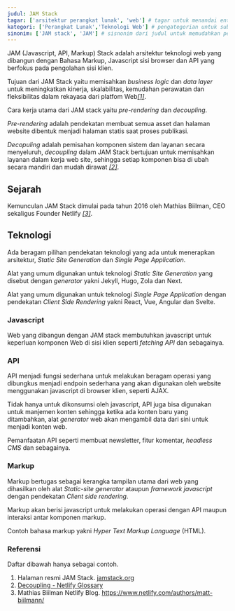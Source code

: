 ```yaml
---
judul: JAM Stack
tagar: ['arsitektur perangkat lunak', 'web'] # tagar untuk menandai entri ensiklopedia sejenis
kategori: ['Perangkat Lunak','Teknologi Web'] # pengategorian untuk sub bidang keilmuan tertentu.
sinonim: ['JAM stack', 'JAM'] # sisnonim dari judul untuk memudahkan pencarian
---
```


JAM (Javascript, API, Markup) Stack  adalah arsitektur teknologi web yang dibangun dengan Bahasa Markup, Javascript sisi browser dan API yang berfokus pada pengolahan sisi klien.

Tujuan dari JAM Stack yaitu memisahkan _business logic_ dan _data layer_ untuk meningkatkan kinerja, skalabilitas, kemudahan perawatan dan fleksibilitas dalam rekayasa dari platfom Web<cite>[\[1\]](#JAMORG)</cite>.

Cara kerja utama dari JAM stack yaitu _pre-rendering_ dan _decoupling_. 

_Pre-rendering_ adalah pendekatan membuat semua asset dan halaman website dibentuk menjadi halaman statis saat proses publikasi.

_Decopuling_ adalah pemisahan komponen sistem dan layanan secara menyeluruh, _decoupling_ dalam JAM Stack bertujuan untuk memisahkan layanan dalam kerja web site, sehingga setiap komponen bisa di ubah secara mandiri dan mudah dirawat <cite>[\[2\]](#JAMRES)</cite>.


## Sejarah

Kemunculan JAM Stack dimulai pada tahun 2016 oleh Mathias Biilman, CEO sekaligus Founder Netlify <cite>[\[3\]](#BIINET)</cite>.

## Teknologi

Ada beragam pilihan pendekatan teknologi yang ada untuk menerapkan arsitektur, _Static Site Generation_ dan _Single Page Application_.

Alat yang umum digunakan untuk teknologi _Static Site Generation_ yang disebut dengan _generator_ yakni Jekyll, Hugo, Zola dan Next.

Alat yang umum digunakan untuk teknologi _Single Page Application_ dengan pendekatan _Client Side Rendering_ yakni React, Vue, Angular dan Svelte.

### Javascript

Web yang dibangun dengan JAM stack membutuhkan javascript untuk keperluan komponen Web di sisi klien seperti _fetching API_ dan sebagainya.

### API

API menjadi fungsi sederhana untuk melakukan beragam operasi yang dibungkus menjadi endpoin sederhana yang akan digunakan oleh website menggunakan javascript di browser klien, seperti AJAX. 

Tidak hanya untuk dikonsumsi oleh javascript, API juga bisa digunakan untuk manjemen konten sehingga 
ketika ada konten baru yang ditambahkan, alat _generator_ web akan mengambil data dari sini untuk menjadi konten web.

Pemanfaatan API seperti membuat newsletter, fitur komentar, _headless CMS_ dan sebagainya.

### Markup 

Markup bertugas sebagai kerangka tampilan utama dari web yang dihasilkan oleh alat _Static-site generator_ ataupun _framework javascript_ dengan pendekatan _Client side rendering_.

Markup akan berisi javascript untuk melakukan operasi dengan API maupun interaksi antar komponen markup. 

Contoh bahasa markup yakni _Hyper Text Markup Language_ (HTML).

### Referensi

Daftar dibawah hanya sebagai contoh.

<ol>
    <li id="JAMORG">
        Halaman resmi JAM Stack. <a href="https://jamstack.org">jamstack.org</a>
    </li>
    <li id="JAMRES">
        <a href="https://jamstack.org/glossary/decoupling/">Decoupling - Netlify Glossary </a>
    </li>
    <li id="BIINET">
        Mathias Biilman Netlify Blog. <a href="https://www.netlify.com/authors/matt-biilmann/">https://www.netlify.com/authors/matt-biilmann/</a>
    </li>
</ol>